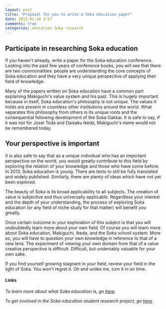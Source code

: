 ```yaml
---
layout: post
title: "Proposal for you to write a Soka education paper"
date: 2013-01-24 3:57
comments: true
categories: education Soka research
---
```


## Participate in researching Soka education

If you haven't already, write a paper for the Soka education conference. Looking into the past few years of conference books, you will see that there are two commonalities: people are understanding the core concepts of Soka education and they have a very unique perspective of applying their field of knowledge. 
	
Many of the papers written on Soka education have a common part explaining Makiguchi's value system and his past. This is hugely important because in itself, Soka education's philosophy is not unique. The values it holds are present in countless other institutions around the world. What separates this philosophy from others is its unique roots and the consequential following development of the Soka Gakkai. It is safe to say, if it was not for Josei Toda and Daisaku Ikeda, Makiguchi's name would not be remembered today.
	
## Your perspective is important

It is also safe to say that as a unique individual who has an important perspective on the world, you would greatly contribute to this field by exploring the relation of your knowledge and those who have come before. In 2013, Soka education is young. There are texts to still be fully translated and widely published. Similarly, there are plenty of ideas which have not yet been explored. 
	
The beauty of Soka is its broad applicability to all subjects. The creation of value is subjective and thus universally applicable. Regardless your interest and the depth of your understanding, the process of exploring Soka education (or any field of niche study for that matter) will benefit you greatly.
	
Once certain outcome in your exploration of this subject is that you will undoubtedly learn more about your own field. Of course you will learn more about Soka education, Makiguchi, Ikeda, and the Soka school system. More so, you will have to question your own knowledge in reference to that of a new lens. The experiment of viewing your own domain from that of a value creative perspective is difficult. Difficult, but undeniably valuable for your own sake.
	
If you find yourself growing stagnant in your field, review your field in the light of Soka. You won't regret it. Oh and unlike me, turn it in on time.
	
#### Links
	
*To learn more about what Soka education is, go [here](http://whatissokaeducation.com).*

*To get involved in the Soka education student research project, go [here](http://sesrp.org).*